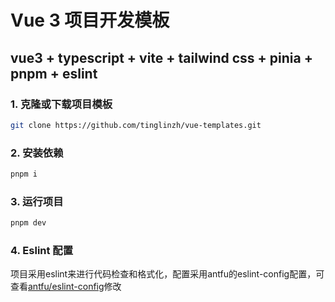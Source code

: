 # Vue 3 项目开发模板

## vue3 + typescript + vite + tailwind css + pinia + pnpm + eslint

### 1. 克隆或下载项目模板

```bash
git clone https://github.com/tinglinzh/vue-templates.git
```

### 2. 安装依赖

```bash
pnpm i
```

### 3. 运行项目

```bash
pnpm dev
```

### 4. Eslint 配置

项目采用eslint来进行代码检查和格式化，配置采用antfu的eslint-config配置，可查看[antfu/eslint-config](https://github.com/antfu/eslint-config)修改
